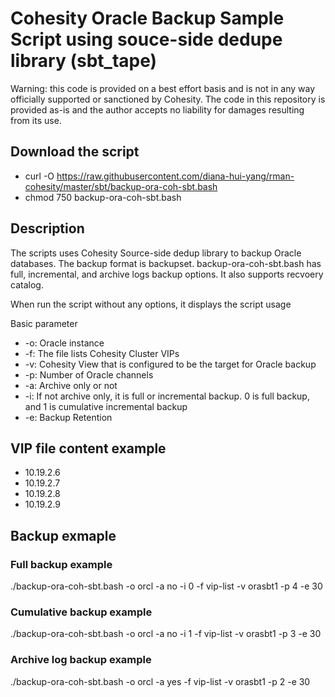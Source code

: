 # Cohesity Oracle Backup Sample Script using souce-side dedupe library (sbt_tape)
Warning: this code is provided on a best effort basis and is not in any way officially supported or sanctioned by Cohesity. The code in this repository is provided as-is and the author accepts no liability for damages resulting from its use.

## Download the script
- curl -O https://raw.githubusercontent.com/diana-hui-yang/rman-cohesity/master/sbt/backup-ora-coh-sbt.bash
- chmod 750 backup-ora-coh-sbt.bash

## Description
The scripts uses Cohesity Source-side dedup library to backup Oracle databases. The backup format is backupset. backup-ora-coh-sbt.bash has full, incremental, and archive logs backup options. It also supports recvoery catalog.

When run the script without any options, it displays the script usage

Basic parameter

- -o: Oracle instance
- -f: The file lists Cohesity Cluster VIPs
- -v: Cohesity View that is configured to be the target for Oracle backup
- -p: Number of Oracle channels
- -a: Archive only or not
- -i: If not archive only, it is full or incremental backup. 0 is full backup, and 1 is cumulative incremental backup
- -e: Backup Retention

## VIP file content example
- 10.19.2.6
- 10.19.2.7
- 10.19.2.8
- 10.19.2.9

## Backup exmaple

### Full backup example
./backup-ora-coh-sbt.bash -o orcl -a no -i 0 -f vip-list -v orasbt1 -p 4 -e 30
### Cumulative backup example
./backup-ora-coh-sbt.bash -o orcl -a no -i 1 -f vip-list -v orasbt1 -p 3 -e 30
### Archive log backup example
./backup-ora-coh-sbt.bash -o orcl -a yes -f vip-list -v orasbt1 -p 2 -e 30
